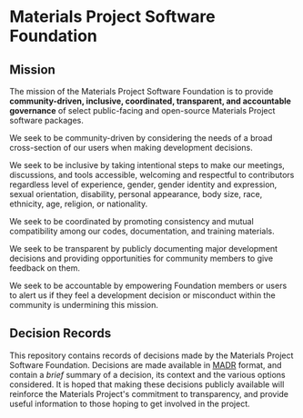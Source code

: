 # Materials Project Software Foundation 

## Mission
The mission of the Materials Project Software Foundation is to provide **community-driven, inclusive, coordinated, transparent, and accountable governance** of select public-facing and open-source Materials Project software packages.

We seek to be community-driven by considering the needs of a broad cross-section of our users when making development decisions.

We seek to be inclusive by taking intentional steps to make our meetings, discussions, and tools accessible, welcoming and respectful to contributors regardless level of experience, gender, gender identity and expression, sexual orientation, disability, personal appearance, body size, race, ethnicity, age, religion, or nationality.

We seek to be coordinated by promoting consistency and mutual compatibility among our codes, documentation, and training materials.

We seek to be transparent by publicly documenting major development decisions and providing opportunities for community members to give feedback on them.

We seek to be accountable by empowering Foundation members or users to alert us if they feel a development decision or misconduct within the community is undermining this mission.


## Decision Records

This repository contains records of decisions made by the Materials Project Software Foundation. Decisions are made available in [MADR](https://adr.github.io/madr/) format, and contain a *brief* summary of a decision, its context and the various options considered. It is hoped that making these decisions publicly available will reinforce the Materials Project's commitment to transparency, and provide useful information to those hoping to get involved in the project.
